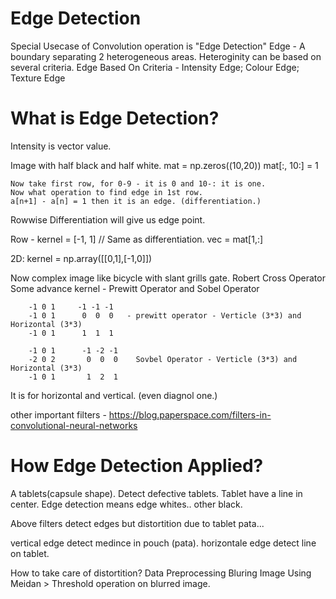 # Edge Detection
Special Usecase of Convolution operation is "Edge Detection"
Edge - A boundary separating 2 heterogeneous areas. Heteroginity can be based on several criteria.
Edge Based On Criteria - Intensity Edge; Colour Edge; Texture Edge

# What is Edge Detection?
Intensity is vector value.

Image with half black and half white. 
    mat = np.zeros((10,20))
    mat[:, 10:] = 1

    Now take first row, for 0-9 - it is 0 and 10-: it is one.
    Now what operation to find edge in 1st row.
    a[n+1] - a[n] = 1 then it is an edge. (differentiation.)
Rowwise Differentiation will give us edge point.

Row - 
    kernel = [-1, 1] // Same as differentiation.
    vec = mat[1,:]

2D: kernel = np.array([[0,1],[-1,0]])


Now complex image like bicycle with slant grills gate.
    Robert Cross Operator
    Some advance kernel - Prewitt Operator and Sobel Operator

        -1 0 1     -1 -1 -1
        -1 0 1      0  0  0   - prewitt operator - Verticle (3*3) and Horizontal (3*3)
        -1 0 1      1  1  1

        -1 0 1      -1 -2 -1
        -2 0 2       0  0  0    Sovbel Operator - Verticle (3*3) and Horizontal (3*3)
        -1 0 1       1  2  1 

It is for horizontal and vertical. (even diagnol one.)

other important filters -
https://blog.paperspace.com/filters-in-convolutional-neural-networks

# How Edge Detection Applied?
A tablets(capsule shape). Detect defective tablets. Tablet have a line in center.
Edge detection means edge whites.. other black.

Above filters detect edges but distortition due to tablet pata...

vertical edge detect medince in pouch (pata).
horizontale edge detect line on tablet.

How to take care of distortition? 
    Data Preprocessing
        Bluring Image Using Meidan > Threshold operation on blurred image.


